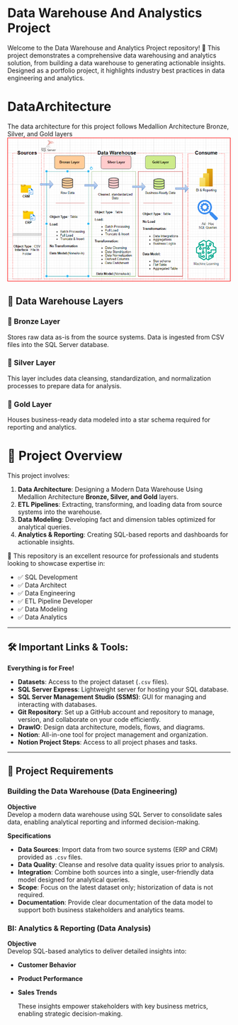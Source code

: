 # Data Warehouse And Analystics Project
Welcome to the Data Warehouse and Analytics Project repository! 🚀
This project demonstrates a comprehensive data warehousing and analytics solution, from building a data warehouse to generating actionable insights. Designed as a portfolio project, it highlights industry best practices in data engineering and analytics.

# DataArchitecture
The data architecture for this project follows Medallion Architecture Bronze, Silver, and Gold layers
![Layers Photo](https://github.com/amir-4/Data-Warehouse-Project/blob/main/Layers%20Photo.png?raw=true)
## 🔹 Data Warehouse Layers

### 🥉 Bronze Layer  
Stores raw data as-is from the source systems. Data is ingested from CSV files into the SQL Server database.

### 🥈 Silver Layer  
This layer includes data cleansing, standardization, and normalization processes to prepare data for analysis.

### 🏅 Gold Layer  
Houses business-ready data modeled into a star schema required for reporting and analytics.

# 📖 Project Overview

This project involves:

1. **Data Architecture**: Designing a Modern Data Warehouse Using Medallion Architecture **Bronze, Silver, and Gold** layers.
2. **ETL Pipelines**: Extracting, transforming, and loading data from source systems into the warehouse.
3. **Data Modeling**: Developing fact and dimension tables optimized for analytical queries.
4. **Analytics & Reporting**: Creating SQL-based reports and dashboards for actionable insights.

🎯 This repository is an excellent resource for professionals and students looking to showcase expertise in:

- ✅ SQL Development  
- ✅ Data Architect  
- ✅ Data Engineering  
- ✅ ETL Pipeline Developer  
- ✅ Data Modeling  
- ✅ Data Analytics  

---

## 🛠️ Important Links & Tools:
**Everything is for Free!**  

- **Datasets**: Access to the project dataset (`.csv` files).  
- **SQL Server Express**: Lightweight server for hosting your SQL database.  
- **SQL Server Management Studio (SSMS)**: GUI for managing and interacting with databases.  
- **Git Repository**: Set up a GitHub account and repository to manage, version, and collaborate on your code efficiently.  
- **DrawIO**: Design data architecture, models, flows, and diagrams.  
- **Notion**: All-in-one tool for project management and organization.  
- **Notion Project Steps**: Access to all project phases and tasks.  

---

## 🚀 Project Requirements  

### **Building the Data Warehouse (Data Engineering)**  
**Objective**  
Develop a modern data warehouse using SQL Server to consolidate sales data, enabling analytical reporting and informed decision-making.  

**Specifications**  
- **Data Sources**: Import data from two source systems (ERP and CRM) provided as `.csv` files.  
- **Data Quality**: Cleanse and resolve data quality issues prior to analysis.  
- **Integration**: Combine both sources into a single, user-friendly data model designed for analytical queries.  
- **Scope**: Focus on the latest dataset only; historization of data is not required.  
- **Documentation**: Provide clear documentation of the data model to support both business stakeholders and analytics teams.  

### **BI: Analytics & Reporting (Data Analysis)**  
**Objective**  
Develop SQL-based analytics to deliver detailed insights into:  

- **Customer Behavior**  
- **Product Performance**  
- **Sales Trends**

  These insights empower stakeholders with key business metrics, enabling strategic decision-making.
